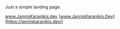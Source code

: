 Just a simple landing page.

www.JannisKaranikis.dev
[www.JannisKaranikis.Dev](https://janniskaranikis.dev/)
